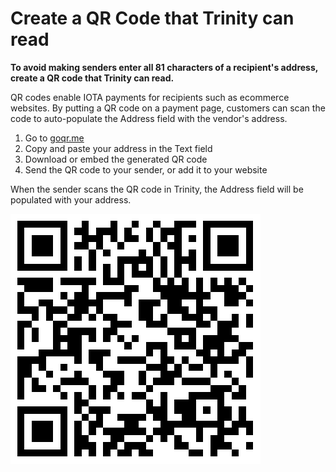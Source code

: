 # Create a QR Code that Trinity can read

**To avoid making senders enter all 81 characters of a recipient's address, create a QR code that Trinity can read.**

QR codes enable IOTA payments for recipients such as ecommerce websites. By putting a QR code on a payment page, customers can scan the code to auto-populate the Address field with the vendor's address.

1. Go to [goqr.me](http://goqr.me)
2. Copy and paste your address in the Text field
3. Download or embed the generated QR code
4. Send the QR code to your sender, or add it to your website

When the sender scans the QR code in Trinity, the Address field will be populated with your address.

![Example QR code](../qr-code.png)